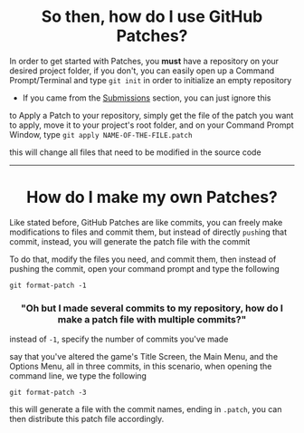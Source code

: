<h1 align="center">
So then, how do I use GitHub Patches?
</h1>

In order to get started with Patches, you **must** have a repository on your desired project folder, if you don't, you can easily open up a Command Prompt/Terminal and type `git init` in order to initialize an empty repository

- If you came from the [Submissions](SUBMISSIONS.md) section, you can just ignore this

to Apply a Patch to your repository, simply get the file of the patch you want to apply, move it to your project's root folder, and on your Command Prompt Window, type `git apply NAME-OF-THE-FILE.patch`

this will change all files that need to be modified in the source code

----------------------------------------------

<h1 align="center">
How do I make my own Patches?
</h1>

Like stated before, GitHub Patches are like commits, you can freely make modifications to files and commit them, but instead of directly `push`ing that commit, instead, you will generate the patch file with the commit

To do that, modify the files you need, and commit them, then instead of pushing the commit, open your command prompt and type the following

`git format-patch -1`

<h3 align="center">
"Oh but I made several commits to my repository, how do I make a patch file with multiple commits?"
</h3>

instead of `-1`, specify the number of commits you've made

say that you've altered the game's Title Screen, the Main Menu, and the Options Menu, all in three commits, in this scenario, when opening the command line, we type the following

`git format-patch -3`

this will generate a file with the commit names, ending in `.patch`, you can then distribute this patch file accordingly.